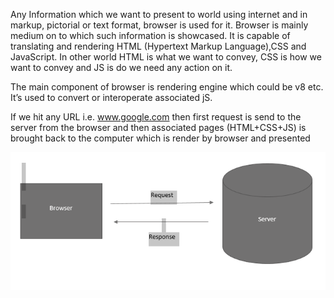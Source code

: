 Any Information which we want to present to world using internet and in markup, pictorial or text format, browser is used for it. Browser is mainly medium on to which such information is showcased. It is capable of translating and rendering HTML (Hypertext Markup Language),CSS and JavaScript. 
In other world HTML is what we want to convey, CSS is how we want to convey and JS is do we need any action on it. 

The main component of browser is rendering engine which could be v8 etc. It’s used to convert or interoperate associated jS.

If we hit any URL i.e. www.google.com then first request is send to the server from the browser and then associated pages (HTML+CSS+JS) is brought back to the computer which is render by browser and presented 



![How browser work.](Week-1\Capture.PNG)

